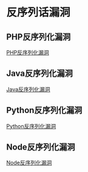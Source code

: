 # 反序列话漏洞

## PHP反序列化漏洞

[PHP反序列化漏洞](https://github.com/GhostWolfLab/APT-Individual-Combat-Guide/blob/main/Zh/%E7%AC%AC%E4%B8%89%E7%AB%A0/WEB%E6%BC%8F%E6%B4%9E%E8%BF%9B%E9%98%B6/%E5%8F%8D%E5%BA%8F%E5%88%97%E5%8C%96%E6%BC%8F%E6%B4%9E/php.md)

## Java反序列化漏洞

[Java反序列化漏洞](https://github.com/GhostWolfLab/APT-Individual-Combat-Guide/blob/main/Zh/%E7%AC%AC%E4%B8%89%E7%AB%A0/WEB%E6%BC%8F%E6%B4%9E%E8%BF%9B%E9%98%B6/%E5%8F%8D%E5%BA%8F%E5%88%97%E5%8C%96%E6%BC%8F%E6%B4%9E/java.md)

## Python反序列化漏洞

[Python反序列化漏洞](https://github.com/GhostWolfLab/APT-Individual-Combat-Guide/blob/main/Zh/%E7%AC%AC%E4%B8%89%E7%AB%A0/WEB%E6%BC%8F%E6%B4%9E%E8%BF%9B%E9%98%B6/%E5%8F%8D%E5%BA%8F%E5%88%97%E5%8C%96%E6%BC%8F%E6%B4%9E/python.md)

## Node反序列化漏洞

[Node反序列化漏洞](https://github.com/GhostWolfLab/APT-Individual-Combat-Guide/blob/main/Zh/%E7%AC%AC%E4%B8%89%E7%AB%A0/WEB%E6%BC%8F%E6%B4%9E%E8%BF%9B%E9%98%B6/%E5%8F%8D%E5%BA%8F%E5%88%97%E5%8C%96%E6%BC%8F%E6%B4%9E/node.md)
